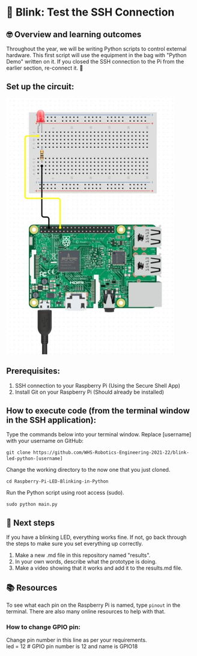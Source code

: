 # :robot: Blink: Test the SSH Connection

## 🤓 Overview and learning outcomes 

Throughout the year, we will be writing Python scripts to control external hardware.  This first script will use the equipment in the bag with "Python Demo" written on it. If you closed the SSH connection to the Pi from the earlier section, re-connect it. 🚀

## Set up the circuit:
![The Python Demo Circuit](https://github.com/WHS-Robotics-Test-Org/Robotics_Engineering_Book/blob/master/Images/Python_demo.jpg)

## Prerequisites: 
  1. SSH connection to your Raspberry Pi (Using the Secure Shell App)
  2. Install Git on your Raspberry Pi (Should already be installed)
    
## How to execute code (from the terminal window in the SSH application):

Type the commands below into your terminal window.  Replace [username] with your username on GitHub:

    git clone https://github.com/WHS-Robotics-Engineering-2021-22/blink-led-python-[username]
    
Change the working directory to the now one that you just cloned.

    cd Raspberry-Pi-LED-Blinking-in-Python

Run the Python script using root access (sudo).

    sudo python main.py

## 📝 Next steps

If you have a blinking LED, everything works fine. If not, go back through the steps to make sure you set everything up correctly.

  1. Make a new .md file in this repository named "results".
  2. In your own words, describe what the prototype is doing.
  3. Make a video showing that it works and add it to the results.md file.

## 📚  Resources 

To see what each pin on the Raspberry Pi is named, type `pinout` in the terminal.  There are also many online resources to help with that.

### How to change GPIO pin:
  Change pin number in this line as per your requirements.  
  led = 12 # GPIO pin number is 12 and name is GPIO18
